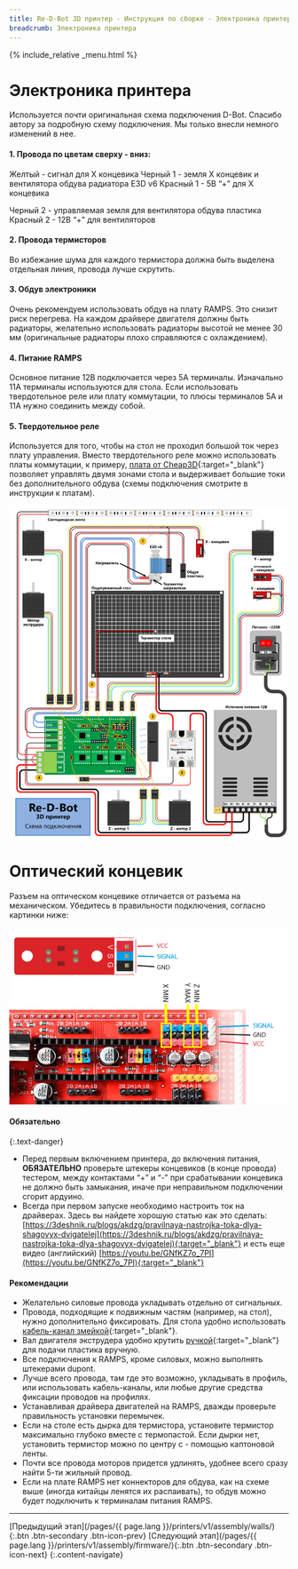 ```yaml
---
title: Re-D-Bot 3D принтер - Инструкция по сборке - Электроника принтера
breadcrumb: Электроника принтера
---
```


{% include_relative _menu.html %}

# Электроника принтера
Используется почти оригинальная схема подключения D-Bot. Спасибо автору за подробную схему подключения. Мы только внесли немного изменений в нее.

#### **1. Провода по цветам сверху - вниз:**
Желтый - сигнал для X концевика
Черный 1 - земля X концевик и вентилятора обдува радиатора E3D v6
Красный 1 - 5В “+” для X концевика

Черный 2 - управляемая земля для вентилятора обдува пластика
Красный 2 - 12В “+”  для вентиляторов

#### **2. Провода термисторов**
Во избежание шума для каждого термистора должна быть выделена отдельная линия, провода лучше скрутить.

#### **3. Обдув электроники**
Очень рекомендуем использовать обдув на плату RAMPS. Это снизит риск перегрева. На каждом драйвере двигателя должны быть радиаторы, желательно использовать радиаторы высотой не менее 30 мм (оригинальные радиаторы плохо справляются с охлаждением).

#### **4. Питание RAMPS**
Основное питание 12В подключается через 5А терминалы. Изначально 11А терминалы используются для стола. Если использовать твердотельное реле или плату коммутации, то плюсы терминалов 5А и 11А нужно соединить между собой.

#### **5. Твердотельное реле**
Используется для того, чтобы на стол не проходил большой ток через плату управления. Вместо твердотельного реле можно использовать платы коммутации, к примеру, [плата от Cheap3D](http://www.cheap3d.ru/shop/Zapchasti-dlya-printerov/Plata-kommutaoeii-MOSFET-Switch-Board-55A--1372.html){:target="_blank"} позволяет управлять двумя зонами стола и выдерживает большие токи без дополнительного обдува (схемы подключения смотрите в инструкции к платам).

![](/assets/img/assembly/52.JPG)

# Оптический концевик
Разъем на оптическом концевике отличается от разъема на механическом. Убедитесь в правильности подключения, согласно картинки ниже:

![](/assets/img/assembly/m_04.JPG)

#### Обязательно
{:.text-danger}

- Перед первым включением принтера, до включения питания, **ОБЯЗАТЕЛЬНО** проверьте штекеры концевиков (в конце провода) тестером, между контактами “+” и “-” при срабатывании концевика не должно быть замыкания, иначе при неправильном подключении сгорит ардуино.
- Всегда при первом запуске необходимо настроить ток на драйверах. Здесь вы найдете хорошую статью как это сделать: [https://3deshnik.ru/blogs/akdzg/pravilnaya-nastrojka-toka-dlya-shagovyx-dvigatelej](https://3deshnik.ru/blogs/akdzg/pravilnaya-nastrojka-toka-dlya-shagovyx-dvigatelej){:target="_blank"} и есть еще видео (английский) [https://youtu.be/GNfKZ7o_7PI](https://youtu.be/GNfKZ7o_7PI){:target="_blank"}

#### Рекомендации
- Желательно силовые провода укладывать отдельно от сигнальных.
- Провода, подходящие к подвижным частям (например, на стол), нужно дополнительно фиксировать. Для стола удобно использовать [кабель-канал змейкой](http://www.thingiverse.com/thing:1167746){:target="_blank"}.
- Вал двигателя экструдера удобно крутить [ручкой](http://www.thingiverse.com/thing:474394){:target="_blank"} для подачи пластика вручную.
- Все подключения к RAMPS, кроме силовых, можно выполнять штекерами dupont.
- Лучше всего провода, там где это возможно, укладывать в профиль, или использовать кабель-каналы, или любые другие средства фиксации проводов на профилях.
- Устанавливая драйвера двигателей на RAMPS, дважды проверьте правильность установки перемычек.
- Если на столе есть дырка для термистора, установите термистор максимально глубоко вместе с термопастой. Если дырки нет, установить термистор можно по центру с - помощью каптоновой ленты.
- Почти все провода моторов придется удлинять, удобнее всего сразу найти 5-ти жильный провод.
- Если на плате RAMPS нет коннекторов для обдува, как на схеме выше (иногда китайцы ленятся их распаивать), то обдув можно будет подключить к терминалам питания RAMPS.


---
[Предыдущий этап](/pages/{{ page.lang }}/printers/v1/assembly/walls/){:.btn .btn-secondary .btn-icon-prev} [Следующий этап](/pages/{{ page.lang }}/printers/v1/assembly/firmware/){:.btn .btn-secondary .btn-icon-next}
{:.content-navigate}
